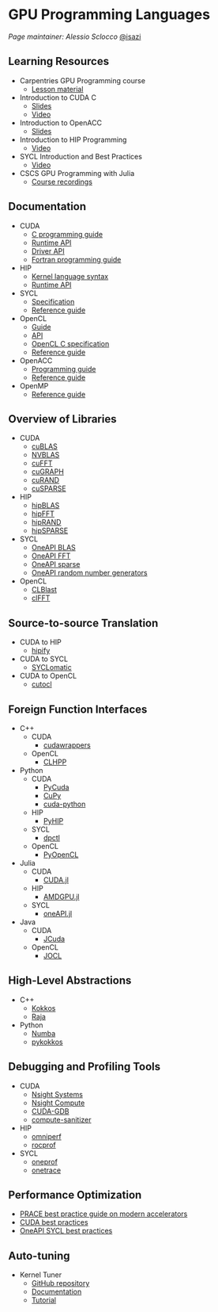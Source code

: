 # GPU Programming Languages

*Page maintainer: Alessio Sclocco* [@isazi](https://github.com/isazi)


## Learning Resources
 
* Carpentries GPU Programming course
  * [Lesson material](https://carpentries-incubator.github.io/lesson-gpu-programming/)
* Introduction to CUDA C
  * [Slides](http://developer.download.nvidia.com/compute/developertrainingmaterials/presentations/cuda_language/Introduction_to_CUDA_C.pptx)
  * [Video](http://on-demand.gputechconf.com/gtc/2012/video/S0624-Monday-Introduction-to-CUDA-C.mp4)
* Introduction to OpenACC
  * [Slides](http://developer.download.nvidia.com/compute/developertrainingmaterials/presentations/openacc/Introduction_To_OpenACC.pptx)
* Introduction to HIP Programming
  * [Video](https://www.youtube.com/watch?v=3ejUwypP0bI)
* SYCL Introduction and Best Practices
  * [Video](https://www.youtube.com/watch?v=TbkrODiVDQY)
* CSCS GPU Programming with Julia
  * [Course recordings](https://github.com/omlins/julia-gpu-course)
 
## Documentation

* CUDA
  * [C programming guide](https://docs.nvidia.com/cuda/cuda-c-programming-guide/index.html)
  * [Runtime API](https://docs.nvidia.com/cuda/cuda-runtime-api/)
  * [Driver API](https://docs.nvidia.com/cuda/cuda-driver-api/index.html)
  * [Fortran programming guide](https://docs.nvidia.com/hpc-sdk/compilers/cuda-fortran-prog-guide/index.html)
* HIP
  * [Kernel language syntax](https://rocm.docs.amd.com/projects/HIP/en/latest/reference/kernel_language.html)
  * [Runtime API](https://rocm.docs.amd.com/projects/HIP/en/latest/reference/hip_runtime_api_reference.html)
* SYCL
  * [Specification](https://registry.khronos.org/SYCL/specs/sycl-2020/html/sycl-2020.html)
  * [Reference guide](https://www.khronos.org/files/sycl/sycl-2020-reference-guide.pdf)
* OpenCL
  * [Guide](https://github.com/KhronosGroup/OpenCL-Guide)
  * [API](https://registry.khronos.org/OpenCL/specs/3.0-unified/html/OpenCL_API.html)
  * [OpenCL C specification](https://registry.khronos.org/OpenCL/specs/3.0-unified/html/OpenCL_C.html)
  * [Reference guide](https://www.khronos.org/files/opencl30-reference-guide.pdf)
* OpenACC
  * [Programming guide](https://www.openacc.org/sites/default/files/inline-files/OpenACC_Programming_Guide_0_0.pdf)
  * [Reference guide](https://www.openacc.org/sites/default/files/inline-files/API%20Guide%202.7.pdf)
* OpenMP
  * [Reference guide](https://www.openmp.org/wp-content/uploads/OpenMPRef-5.0-111802-web.pdf)

## Overview of Libraries

* CUDA
  * [cuBLAS](http://docs.nvidia.com/cuda/cublas/index.html)
  * [NVBLAS](http://docs.nvidia.com/cuda/nvblas/index.html)
  * [cuFFT](http://docs.nvidia.com/cuda/cufft/index.html)
  * [cuGRAPH](https://docs.rapids.ai/api/cugraph/stable/)
  * [cuRAND](http://docs.nvidia.com/cuda/curand/index.html)
  * [cuSPARSE](http://docs.nvidia.com/cuda/cusparse/index.html)
* HIP
  * [hipBLAS](https://rocm.docs.amd.com/projects/hipBLAS/en/latest/index.html)
  * [hipFFT](https://rocm.docs.amd.com/projects/hipFFT/en/latest/index.html)
  * [hipRAND](https://rocm.docs.amd.com/projects/hipRAND/en/latest/index.html)
  * [hipSPARSE](https://rocm.docs.amd.com/projects/hipSPARSE/en/latest/index.html)
* SYCL
  * [OneAPI BLAS](https://www.intel.com/content/www/us/en/docs/onemkl/developer-reference-dpcpp/2025-0/blas-routines.html)
  * [OneAPI FFT](https://www.intel.com/content/www/us/en/docs/onemkl/developer-reference-dpcpp/2025-0/fourier-transform-functions.html)
  * [OneAPI sparse](https://www.intel.com/content/www/us/en/docs/onemkl/developer-reference-dpcpp/2025-0/sparse-blas-routines.html)
  * [OneAPI random number generators](https://www.intel.com/content/www/us/en/docs/onemkl/developer-reference-dpcpp/2025-0/random-number-generators.html)
* OpenCL
  * [CLBlast](https://github.com/CNugteren/CLBlast)
  * [clFFT](https://github.com/clMathLibraries/clFFT)

## Source-to-source Translation

* CUDA to HIP
  * [hipify](https://github.com/ROCm/HIPIFY)
* CUDA to SYCL
  * [SYCLomatic](https://github.com/oneapi-src/SYCLomatic)
* CUDA to OpenCL
  * [cutocl](https://github.com/benvanwerkhoven/cutocl)

## Foreign Function Interfaces

* C++
  * CUDA
    * [cudawrappers](https://github.com/nlesc-recruit/cudawrappers)
  * OpenCL
    * [CLHPP](https://github.com/KhronosGroup/OpenCL-CLHPP)
* Python
  * CUDA
    * [PyCuda](https://mathema.tician.de/software/pycuda/)
    * [CuPy](https://cupy.dev/)
    * [cuda-python](https://nvidia.github.io/cuda-python/)
  * HIP
    * [PyHIP](https://github.com/jatinx/PyHIP)
  * SYCL
    * [dpctl](https://github.com/IntelPython/dpctl)
  * OpenCL
    * [PyOpenCL](https://mathema.tician.de/software/pycuda/)
* Julia
  * CUDA
    * [CUDA.jl](https://github.com/JuliaGPU/CUDA.jl)
  * HIP
    * [AMDGPU.jl](https://github.com/JuliaGPU/AMDGPU.jl)
  * SYCL
    * [oneAPI.jl](https://github.com/JuliaGPU/oneAPI.jl)
* Java
  * CUDA
    * [JCuda](http://www.jcuda.org/)
  * OpenCL
    * [JOCL](http://www.jocl.org/)

## High-Level Abstractions

* C++
  * [Kokkos](https://github.com/kokkos/kokkos)
  * [Raja](https://github.com/LLNL/RAJA)
* Python
  * [Numba](https://numba.pydata.org/)
  * [pykokkos](https://github.com/kokkos/pykokkos)

## Debugging and Profiling Tools

* CUDA
  * [Nsight Systems](https://developer.nvidia.com/nsight-systems)
  * [Nsight Compute](https://developer.nvidia.com/nsight-compute)
  * [CUDA-GDB](http://docs.nvidia.com/cuda/cuda-gdb/index.html)
  * [compute-sanitizer](https://docs.nvidia.com/compute-sanitizer/index.html)
* HIP
  * [omniperf](https://github.com/AMDResearch/omniperf)
  * [rocprof](https://github.com/ROCm/rocprofiler)
* SYCL
  * [oneprof](https://github.com/intel/pti-gpu/tree/master/tools/oneprof)
  * [onetrace](https://github.com/intel/pti-gpu/tree/master/tools/onetrace)

## Performance Optimization

* [PRACE best practice guide on modern accelerators](https://zenodo.org/records/5839488)
* [CUDA best practices](https://docs.nvidia.com/cuda/cuda-c-best-practices-guide/index.html)
* [OneAPI SYCL best practices](https://www.intel.com/content/www/us/en/docs/oneapi/programming-guide/2025-0/optimize-your-sycl-applications.html)

## Auto-tuning

* Kernel Tuner
  * [GitHub repository](https://github.com/KernelTuner/kernel_tuner)
  * [Documentation](https://kerneltuner.github.io/kernel_tuner/stable/)
  * [Tutorial](https://github.com/KernelTuner/kernel_tuner_tutorial)
